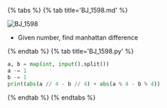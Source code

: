 {% tabs %}
{% tab title='BJ_1598.md' %}

![BJ_1598](images/20210227_034432.png)

* Given number, find manhattan difference

{% endtab %}
{% tab title='BJ_1598.py' %}

```py
a, b = map(int, input().split())
a -= 1
b -= 1
print(abs(a // 4 - b // 4) + abs(a % 4 - b % 4))
```

{% endtab %}
{% endtabs %}
